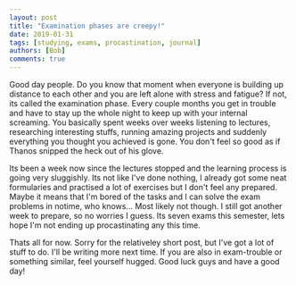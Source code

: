 ```yaml
---
layout: post
title: "Examination phases are creepy!"
date: 2019-01-31
tags: [studying, exams, procastination, journal]
authors: [Bob]
comments: true
---
```

Good day people.
Do you know that moment when everyone is building up distance to each other and you are left alone with stress and fatigue?
If not, its called the examination phase.
Every couple months you get in trouble and have to stay up the whole night to keep up with your internal screaming.
You basically spent weeks over weeks listening to lectures, researching interesting stuffs, running amazing projects and suddenly everything you thought you achieved is gone.
You don't feel so good as if Thanos snipped the heck out of his glove.

Its been a week now since the lectures stopped and the learning process is going very sluggishly.
Its not like I've done nothing, I already got some neat formularies and practised a lot of exercises but I don't feel any prepared.
Maybe it means that I'm bored of the tasks and I can solve the exam problems in notime, who knows...
Most likely not though.
I still got another week to prepare, so no worries I guess.
Its seven exams this semester, lets hope I'm not ending up procastinating any this time.

Thats all for now.
Sorry for the relativeley short post, but I've got a lot of stuff to do.
I'll be writing more next time.
If you are also in exam-trouble or something similar, feel yourself hugged.
Good luck guys and have a good day!
